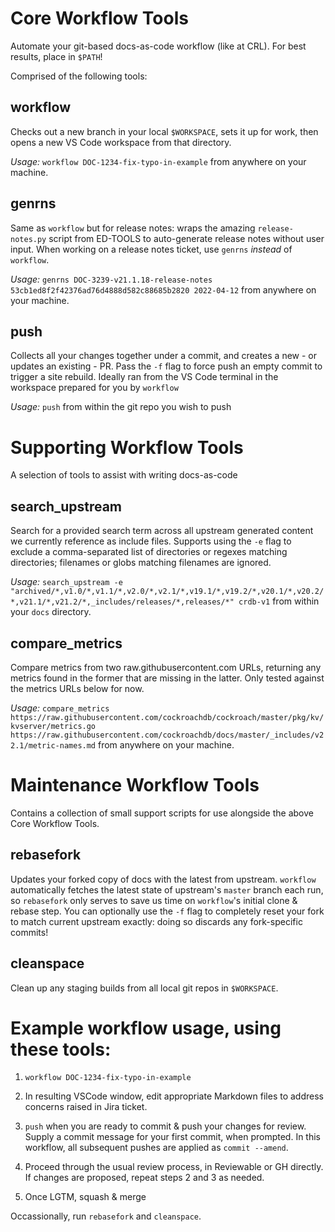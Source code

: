# Core Workflow Tools
Automate your git-based docs-as-code workflow (like at CRL). For best results, place in `$PATH`!

Comprised of the following tools:

## workflow
Checks out a new branch in your local `$WORKSPACE`, sets it up for work, then opens a new VS Code workspace from 
that directory.

_Usage:_ `workflow DOC-1234-fix-typo-in-example` from anywhere on your machine.

## genrns
Same as `workflow` but for release notes: wraps the amazing `release-notes.py` script from ED-TOOLS to auto-generate 
release notes without user input. When working on a release notes ticket, use `genrns` _instead_ of `workflow`.

_Usage:_ `genrns DOC-3239-v21.1.18-release-notes 53cb1ed8f2f42376ad76d4888d582c88685b2820 2022-04-12` from anywhere on your machine.

## push
Collects all your changes together under a commit, and creates a new - or updates an existing - PR. Pass the `-f` flag to
force push an empty commit to trigger a site rebuild. Ideally ran from the VS Code terminal in the workspace
prepared for you by `workflow`

_Usage:_ `push` from within the git repo you wish to push

# Supporting Workflow Tools
A selection of tools to assist with writing docs-as-code

## search_upstream
Search for a provided search term across all upstream generated content we currently reference as include files. Supports using the `-e` flag to
exclude a comma-separated list of directories or regexes matching directories; filenames or globs matching filenames are ignored.

_Usage:_ `search_upstream -e "archived/*,v1.0/*,v1.1/*,v2.0/*,v2.1/*,v19.1/*,v19.2/*,v20.1/*,v20.2/*,v21.1/*,v21.2/*,_includes/releases/*,releases/*" crdb-v1` from within your `docs` directory.

## compare_metrics
Compare metrics from two raw.githubusercontent.com URLs, returning any metrics found in the former that are missing in the latter.
Only tested against the metrics URLs below for now.

_Usage:_ `compare_metrics https://raw.githubusercontent.com/cockroachdb/cockroach/master/pkg/kv/kvserver/metrics.go https://raw.githubusercontent.com/cockroachdb/docs/master/_includes/v22.1/metric-names.md` from anywhere on your machine.

# Maintenance Workflow Tools
Contains a collection of small support scripts for use alongside the above Core Workflow Tools.

## rebasefork
Updates your forked copy of docs with the latest from upstream. `workflow` automatically fetches the latest state of 
upstream's `master` branch each run, so `rebasefork` only serves to save us time on `workflow`'s  initial clone & rebase 
step. You can optionally use the `-f` flag to completely reset your fork to match current upstream exactly: doing so 
discards any fork-specific commits!

## cleanspace
Clean up any staging builds from all local git repos in `$WORKSPACE`.

# Example workflow usage, using these tools:

1. `workflow DOC-1234-fix-typo-in-example`

2. In resulting VSCode window, edit appropriate Markdown files to address concerns raised in Jira ticket.

3. `push` when you are ready to commit & push your changes for review. Supply a commit message for your first commit, when prompted. In this workflow, all subsequent pushes are applied as `commit --amend`.

4. Proceed through the usual review process, in Reviewable or GH directly. If changes are proposed, repeat steps 2 and 3 as needed.

5. Once LGTM, squash & merge

Occassionally, run `rebasefork` and `cleanspace`.
